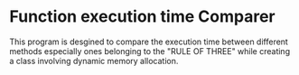 # Function execution time Comparer

This program is desgined to compare the execution time between different methods especially ones belonging to the "RULE OF THREE" while creating a class involving dynamic memory allocation.
